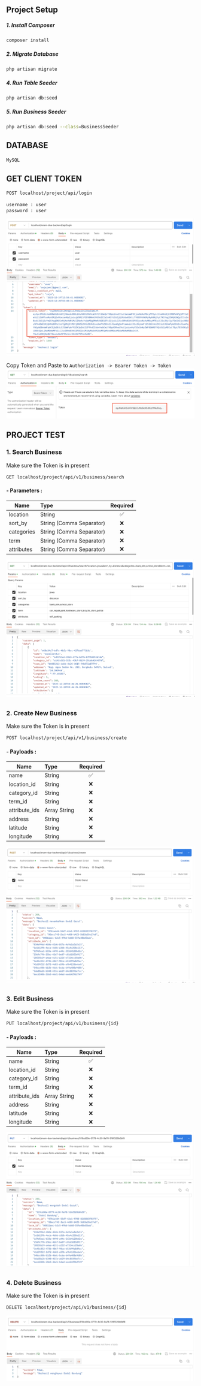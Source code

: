 ## Project Setup


##### 1. Install Composer
```sh
composer install
```

##### 2. Migrate Database
```sh
php artisan migrate
```

##### 4. Run Table Seeder
```sh
php artisan db:seed
```

##### 5. Run Business Seeder
```sh
php artisan db:seed --class=BusinessSeeder
```

##
## DATABASE


```sh
MySQL
```

##
## GET CLIENT TOKEN


```sh
POST localhost/project/api/login
```

```
username : user
password : user
```
![Get Token](public/token.png)

Copy Token and Paste to `Authorization -> Bearer Token -> Token`
![Paste Token](public/auth-token.png)

##
## PROJECT TEST
### 1. Search Business
Make sure the Token is in present
```sh
GET localhost/project/api/v1/business/search
```
#### - Parameters :
| Name         | Type                     | Required |
|--------------|:-------------------------|:--------:|
| location     | String                   | ✅        |
| sort_by      | String (Comma Separator) | ❌        |
| categories   | String (Comma Separator) | ❌        |
| term         | String (Comma Separator) | ❌        |
| attributes   | String (Comma Separator) | ❌        |

![Search Business](public/business-search.png)

##
### 2. Create New Business
Make sure the Token is in present
```sh
POST localhost/project/api/v1/business/create
```
#### - Payloads :
| Name          | Type                     | Required |
|---------------|:-------------------------|:--------:|
| name          | String                   | ✅        |
| location_id   | String                   | ❌        |
| category_id   | String                   | ❌        |
| term_id       | String                   | ❌        |
| attribute_ids | Array String             | ❌        |
| address       | String                   | ❌        |
| latitude      | String                   | ❌        |
| longitude     | String                   | ❌        |

![Create New Business](public/create.png)

##
### 3. Edit Business
Make sure the Token is in present
```sh
PUT localhost/project/api/v1/business/{id}
```
#### - Payloads :
| Name          | Type                     | Required |
|---------------|:-------------------------|:--------:|
| name          | String                   | ✅        |
| location_id   | String                   | ❌        |
| category_id   | String                   | ❌        |
| term_id       | String                   | ❌        |
| attribute_ids | Array String             | ❌        |
| address       | String                   | ❌        |
| latitude      | String                   | ❌        |
| longitude     | String                   | ❌        |

![Edit Business](public/update.png)

##
### 4. Delete Business
Make sure the Token is in present
```sh
DELETE localhost/project/api/v1/business/{id}
```
![Delete Business](public/delete.png)